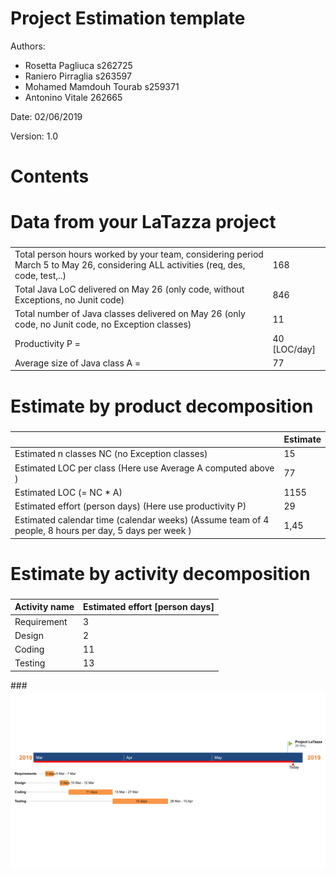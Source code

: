 # Project Estimation  template

Authors: 

- Rosetta Pagliuca s262725
- Raniero Pirraglia s263597
- Mohamed Mamdouh Tourab s259371
- Antonino Vitale 262665

Date: 02/06/2019

Version: 1.0

# Contents



# Data from your LaTazza project

###

|                                                              |              |
| ------------------------------------------------------------ | ------------ |
| Total person hours  worked by your  team, considering period March 5 to May 26, considering ALL activities (req, des, code, test,..) | 168          |
| Total Java LoC delivered on May 26 (only code, without Exceptions, no Junit code) | 846          |
| Total number of Java classes delivered on May 26 (only code, no Junit code, no Exception classes) | 11           |
| Productivity P =                                             | 40 [LOC/day] |
| Average size of Java class A =                               | 77           |

# Estimate by product decomposition



### 

|                                                              | Estimate |
| ------------------------------------------------------------ | -------- |
| Estimated n classes NC (no Exception classes)                | 15       |
| Estimated LOC per class  (Here use Average A computed above ) | 77       |
| Estimated LOC (= NC * A)                                     | 1155     |
| Estimated effort  (person days) (Here use productivity P)    | 29       |
| Estimated calendar time (calendar weeks) (Assume team of 4 people, 8 hours per day, 5 days per week ) | 1,45     |

# Estimate by activity decomposition



### 

| Activity name | Estimated effort [person days] |
| ------------- | ------------------------------ |
| Requirement   | 3                              |
| Design        | 2                              |
| Coding        | 11                             |
| Testing       | 13                             |

###![](./assets/gantt_chart.png)
